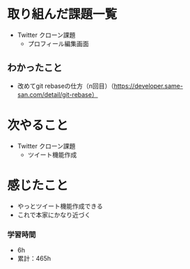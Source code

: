 # 取り組んだ課題一覧

- Twitter クローン課題 
    - プロフィール編集画面

## わかったこと

- 改めてgit rebaseの仕方（n回目）（https://developer.same-san.com/detail/git-rebase）


# 次やること

- Twitter クローン課題 
    - ツイート機能作成


# 感じたこと

- やっとツイート機能作成できる
- これで本家にかなり近づく

### 学習時間

- 6h
- 累計：465h

